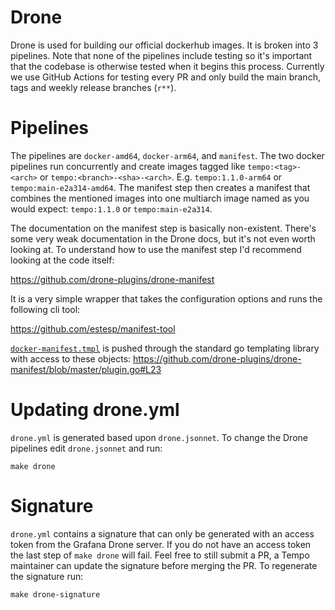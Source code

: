 # Drone

Drone is used for building our official dockerhub images. It is broken into 3 
pipelines. Note that none of the pipelines include testing so it's important that 
the codebase is otherwise tested when it begins this process. Currently we use GitHub
Actions for testing every PR and only build the main branch, tags and weekly release
branches (`r**`).

# Pipelines

The pipelines are `docker-amd64`, `docker-arm64`, and `manifest`. The two docker pipelines
run concurrently and create images tagged like `tempo:<tag>-<arch>` or `tempo:<branch>-<sha>-<arch>`.
E.g. `tempo:1.1.0-arm64` or `tempo:main-e2a314-amd64`. The manifest step then creates a manifest 
that combines the mentioned images into one multiarch image named as you would expect: 
`tempo:1.1.0` or `tempo:main-e2a314`.  

The documentation on the manifest step is basically non-existent. There's some very
weak documentation in the Drone docs, but it's not even worth looking at. To understand
how to use the manifest step I'd recommend looking at the code itself:

https://github.com/drone-plugins/drone-manifest

It is a very simple wrapper that takes the configuration options and runs the following 
cli tool:

https://github.com/estesp/manifest-tool

[`docker-manifest.tmpl`](./docker-manifest.tmpl) is pushed through the standard go templating library with access
to these objects: https://github.com/drone-plugins/drone-manifest/blob/master/plugin.go#L23

# Updating drone.yml

`drone.yml` is generated based upon `drone.jsonnet`. To change the Drone pipelines edit
`drone.jsonnet` and run:

```
make drone
```

# Signature

`drone.yml` contains a signature that can only be generated with an access token from the Grafana
Drone server. If you do not have an access token the last step of `make drone` will fail. Feel free
to still submit a PR, a Tempo maintainer can update the signature before merging the PR. To regenerate
the signature run:

```
make drone-signature
```
